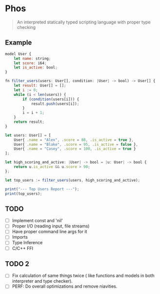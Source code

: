 # Phos

> An interpreted statically typed scripting language with proper type checking

## Example

```js
model User {
    let name: string;
    let score: i64;
    let is_active: bool;
}

fn filter_users(users: User[], condition: |User| -> bool) -> User[] {
    let result: User[] = [];
    let i := 0;
    while (i < len(users)) {
        if (condition(users[i])) {
            result.push(users[i]);
        }
        i = i + 1;
    }
    return result;
}

let users: User[] = [
    User{ .name = "Alex", .score = 88, .is_active = true },
    User{ .name = "Blake", .score = 95, .is_active = false },
    User{ .name = "Casey", .score = 100, .is_active = true }
];

let high_scoring_and_active: |User| -> bool = |u: User| -> bool {
    return u.is_active && u.score > 90;
};

let top_users := filter_users(users, high_scoring_and_active);

print("--- Top Users Report ---");
print(top_users);
```

## TODO

- [ ] Implement const and 'nil'
- [ ] Proper I/O (reading input, file streams)
- [ ] Have proper command line args for it
- [ ] Imports
- [ ] Type Inference
- [ ] C/C++ FFI

## TODO 2

- [ ] Fix calculation of same things twice ( like functions and models in both interpreter and type checker).
- [ ] PERF: Do overall optimizations and remove niavities.
